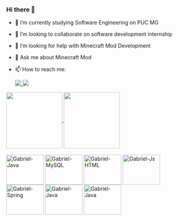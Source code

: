 ### Hi there 👋

- 🌱 I’m currently studying Software Engineering on PUC MG  
- 👯 I’m looking to collaborate on software development internship
- 🤔 I’m looking for help with Minecraft Mod Development
- 💬 Ask me about Minecraft Mod
- 📫 How to reach me:

  <div style="display: inline_block">
     <a href="mailto:gabriel.afa@outlook.com">
    <img src="https://img.shields.io/badge/Microsoft_Outlook-0078D4?style=for-the-badge&logo=microsoft-outlook&logoColor=white"/>
  </a>
    <a href="https://wa.me/37984046121">
      <img src="https://img.shields.io/badge/WhatsApp-25D366?style=for-the-badge&logo=whatsapp&logoColor=white"/>
    </a> 
  </div>

<div>
  <a href="https://github.com/druitti/github-readme-stats">
    <img height="150px"  align="center" src="https://github-readme-stats.vercel.app/api?username=druitti&show_icons=true&theme=tokyonight"/>
 </a>
   <a href="https://github.com/druitti/convoychat">
    <img  height="150px"  align="center" src="https://github-readme-stats.vercel.app/api/top-langs/?username=druitti&layout=compact&theme=tokyonight"/>
   </a>
</div>
<div style="display: inline_block"><br>
  <img align="center" alt="Gabriel-Java" height="80" width="100" src="https://cdn.jsdelivr.net/gh/devicons/devicon@latest/icons/java/java-original-wordmark.svg">
  <img align="center" alt="Gabriel-MySQL" height="80" width="100" src="https://cdn.jsdelivr.net/gh/devicons/devicon@latest/icons/mysql/mysql-original-wordmark.svg">
  <img align="center" alt="Gabriel-HTML" height="80" width="100" src="https://cdn.jsdelivr.net/gh/devicons/devicon@latest/icons/html5/html5-original.svg">
  <img align="center" alt="Gabriel-Js" height="80" width="100" src="https://cdn.jsdelivr.net/gh/devicons/devicon@latest/icons/javascript/javascript-original.svg">
  <img align="center" alt="Gabriel-Spring" height="80" width="100" src="https://cdn.jsdelivr.net/gh/devicons/devicon@latest/icons/spring/spring-original-wordmark.svg">
  <img align="center" alt="Gabriel-Java" height="80" width="100" src="https://cdn.jsdelivr.net/gh/devicons/devicon@latest/icons/cplusplus/cplusplus-original.svg">
  <img align="center" alt="Gabriel-Java" height="80" width="100" src="https://cdn.jsdelivr.net/gh/devicons/devicon@latest/icons/javascript/javascript-original.svg">
  
 
</div>


